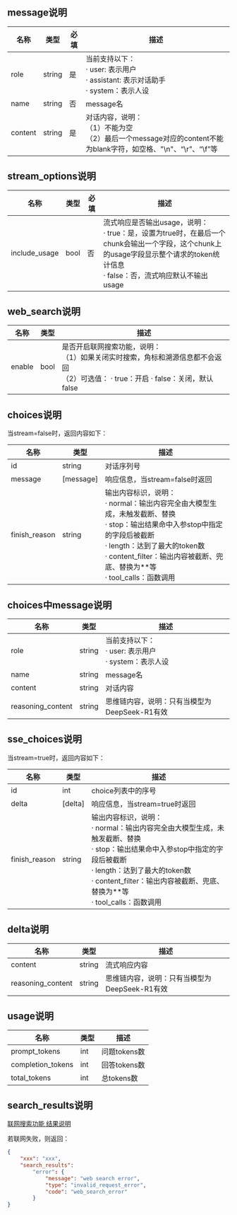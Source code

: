 ## message说明
| 名称 | 类型 | 必填 | 描述 |
| --- | --- | --- | --- |
| role | string | 是 | 当前支持以下：   <br/>· user: 表示用户   <br/>· assistant: 表示对话助手   <br/>· system：表示人设 |
| name | string | 否 | message名 |
| content | string | 是 | 对话内容，说明：   <br/>（1）不能为空   <br/>（2）最后一个message对应的content不能为blank字符，如空格、"\n"、“\r”、“\f”等 |


## stream_options说明
| 名称 | 类型 | 必填 | 描述 |
| --- | --- | --- | --- |
| include_usage | bool | 否 | 流式响应是否输出usage，说明：   <br/>· true：是，设置为true时，在最后一个chunk会输出一个字段，这个chunk上的usage字段显示整个请求的token统计信息   <br/>· false：否，流式响应默认不输出usage |


## web_search说明
| 名称 | 类型 | 描述 |
| --- | --- | --- |
| enable | bool | 是否开启联网搜索功能，说明：   <br/>（1）如果关闭实时搜索，角标和溯源信息都不会返回   <br/>（2）可选值：   · true：开启   · false：关闭，默认false |


## choices说明
当stream=false时，返回内容如下：

| 名称 | 类型 | 描述 |
| --- | --- | --- |
| id | string | 对话序列号 |
| message | [message] | 响应信息，当stream=false时返回 |
| finish_reason | string | 输出内容标识，说明：   <br/>· normal：输出内容完全由大模型生成，未触发截断、替换   <br/>· stop：输出结果命中入参stop中指定的字段后被截断   <br/>· length：达到了最大的token数   <br/>· content_filter：输出内容被截断、兜底、替换为**等   <br/>· tool_calls：函数调用 |


## choices中message说明
| 名称 | 类型 | 描述 |
| --- | --- | --- |
| role | string | 当前支持以下：   <br/>· user: 表示用户   <br/>· system：表示人设 |
| name | string | message名 |
| content | string | 对话内容 |
| reasoning_content | string | 思维链内容，说明：只有当模型为DeepSeek-R1有效 |


## sse_choices说明
当stream=true时，返回内容如下：

| 名称 | 类型 | 描述 |
| --- | --- | --- |
| id | int | choice列表中的序号 |
| delta | [delta] | 响应信息，当stream=true时返回 |
| finish_reason | string | 输出内容标识，说明：   <br/>· normal：输出内容完全由大模型生成，未触发截断、替换   <br/>· stop：输出结果命中入参stop中指定的字段后被截断   <br/>· length：达到了最大的token数   <br/>· content_filter：输出内容被截断、兜底、替换为**等   <br/>· tool_calls：函数调用 |

## delta说明
| 名称 | 类型 | 描述 |
| --- | --- | --- |
| content | string | 流式响应内容 |
| reasoning_content | string | 思维链内容，说明：只有当模型为DeepSeek-R1有效 |


## usage说明
| 名称 | 类型 | 描述 |
| --- | --- | --- |
| prompt_tokens | int | 问题tokens数 |
| completion_tokens | int | 回答tokens数 |
| total_tokens | int | 总tokens数 |


## search_results说明
[联网搜索功能 结果说明](https://aq6ky2b8nql.feishu.cn/wiki/RXEOw02rFiwzGSkd9mUcqoeAnNK)

若联网失败，则返回：
```json
{
    "xxx": "xxx",
    "search_results": 
        "error": {
            "message": "web search error",
            "type": "invalid_request_error",
            "code": "web_search_error"
        }
}
```

